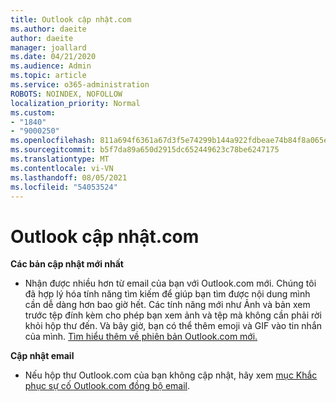 ```yaml
---
title: Outlook cập nhật.com
ms.author: daeite
author: daeite
manager: joallard
ms.date: 04/21/2020
ms.audience: Admin
ms.topic: article
ms.service: o365-administration
ROBOTS: NOINDEX, NOFOLLOW
localization_priority: Normal
ms.custom:
- "1840"
- "9000250"
ms.openlocfilehash: 811a694f6361a67d3f5e74299b144a922fdbeae74b84f8a065e3fe85db059087
ms.sourcegitcommit: b5f7da89a650d2915dc652449623c78be6247175
ms.translationtype: MT
ms.contentlocale: vi-VN
ms.lasthandoff: 08/05/2021
ms.locfileid: "54053524"
---
```

# <a name="outlookcom-updates"></a>Outlook cập nhật.com

**Các bản cập nhật mới nhất**

- Nhận được nhiều hơn từ email của bạn với Outlook.com mới. Chúng tôi đã hợp lý hóa tính năng tìm kiếm để giúp bạn tìm được nội dung mình cần dễ dàng hơn bao giờ hết. Các tính năng mới như Ảnh và bản xem trước tệp đính kèm cho phép bạn xem ảnh và tệp mà không cần phải rời khỏi hộp thư đến. Và bây giờ, bạn có thể thêm emoji và GIF vào tin nhắn của mình. [Tìm hiểu thêm về phiên bản Outlook.com mới.](https://support.office.com/article/40676ad0-c831-45ac-a023-5be633be798d?wt.mc_id=Office_Outlook_com_Alchemy)

**Cập nhật email**

- Nếu hộp thư Outlook.com của bạn không cập nhật, hãy xem [mục Khắc phục sự cố Outlook.com đồng bộ email](https://support.office.com/article/d39e3341-8d79-4bf1-b3c7-ded602233642?wt.mc_id=Office_Outlook_com_Alchemy).
